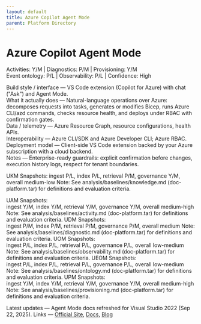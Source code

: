 ```yaml
---
layout: default
title: Azure Copilot Agent Mode
parent: Platform Directory
---
```


# Azure Copilot Agent Mode

Activities: Y/M | Diagnostics: P/M | Provisioning: Y/M  
Event ontology: P/L | Observability: P/L | Confidence: High

Build style / interface — VS Code extension (Copilot for Azure) with chat ("Ask") and Agent Mode.  
What it actually does — Natural-language operations over Azure: decomposes requests into tasks, generates or modifies Bicep, runs Azure CLI/azd commands, checks resource health, and deploys under RBAC with confirmation gates.  
Data / telemetry — Azure Resource Graph, resource configurations, health APIs.  
Interoperability — Azure CLI/SDK and Azure Developer CLI; Azure RBAC.  
Deployment model — Client-side VS Code extension backed by your Azure subscription with a cloud backend.  
Notes — Enterprise-ready guardrails: explicit confirmation before changes, execution history logs, respect for tenant boundaries.

UKM Snapshots: 
ingest P/L, index P/L, retrieval P/M, governance Y/M, overall medium-low
Note:   See analysis/baselines/knowledge.md (doc-platform.tar) for definitions and evaluation criteria.

UAM Snapshots:   
ingest Y/M, index Y/M, retrieval Y/M, governance Y/M, overall medium-high
Note:   See analysis/baselines/activity.md (doc-platform.tar) for definitions and evaluation criteria.
UDM Snapshots:   
ingest P/M, index P/M, retrieval P/M, governance P/M, overall medium
Note:   See analysis/baselines/diagnostic.md (doc-platform.tar) for definitions and evaluation criteria.
UOM Snapshots:   
ingest P/L, index P/L, retrieval P/L, governance P/L, overall low-medium
Note:   See analysis/baselines/observability.md (doc-platform.tar) for definitions and evaluation criteria.
UEOM Snapshots:   
ingest P/L, index P/L, retrieval P/L, governance P/L, overall low-medium
Note:   See analysis/baselines/ontology.md (doc-platform.tar) for definitions and evaluation criteria.
UPM Snapshots:   
ingest Y/M, index Y/M, retrieval Y/M, governance Y/M, overall medium-high
Note:   See analysis/baselines/provisioning.md (doc-platform.tar) for definitions and evaluation criteria.

Latest updates — Agent Mode docs refreshed for Visual Studio 2022 (Sep 22, 2025).
Links — [Official Site](https://code.visualstudio.com/docs/copilot/chat/chat-agent-mode), [Docs](https://learn.microsoft.com/en-us/visualstudio/ide/copilot-agent-mode?view=vs-2022), [Blog](https://code.visualstudio.com/blogs/)
